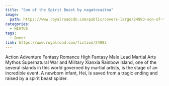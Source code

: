 ```yaml
---
title: "Son of the Spirit Beast by nagatosaitou"
image: 
  path: https://www.royalroadcdn.com/public/covers-large/24983-son-of-the-spirit-beast.jpg
categories:
  - HIATUS
tags:
  - Queer
link: https://www.royalroad.com/fiction/24983
---
```

Action Adventure Fantasy Romance High Fantasy Male Lead Martial Arts Mythos Supernatural War and Military Xianxia
Rainbow Island, one of the several islands in this world governed by martial artists, is the stage of an incredible event. A newborn infant, Hei, is saved from a tragic ending and raised by a spirit beast spider.